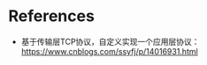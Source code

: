 <!--
 * @Author: JohnJeep
 * @Date: 2023-05-19 16:48:41
 * @LastEditors: JohnJeep
 * @LastEditTime: 2023-05-27 15:34:52
 * @Description: 
 * Copyright (c) 2023 by John Jeep, All Rights Reserved. 
-->

# References

- 基于传输层TCP协议，自定义实现一个应用层协议：https://www.cnblogs.com/ssyfj/p/14016931.html

  